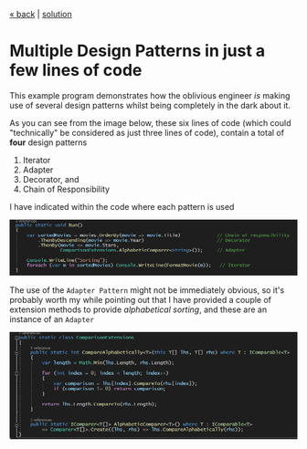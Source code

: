 [« back](../README.md#do-you-need-to-know-how-to-implement-design-patterns) | [solution](./)
# Multiple Design Patterns in just a few lines of code

This example program demonstrates how the oblivious engineer *_is_* making use of several design patterns whilst being completely in the dark about it. 

As you can see from the image below, these six lines of code (which could "technically" be considered as just three lines of code), contain a total of **four** design patterns

1. Iterator
2. Adapter 
3. Decorator, and
4. Chain of Responsibility

I have indicated within the code where each pattern is used

![Multiple design Patterns within a few lines of code](../images/multiple-patterns.png)

The use of the `Adapter Pattern` might not be immediately obvious, so it's probably worth my while pointing out that I have provided a couple of extension methods to provide *alphabetical sorting*, and these are an instance of an `Adapter`

![IComparer implementation](../images/comparer.png)